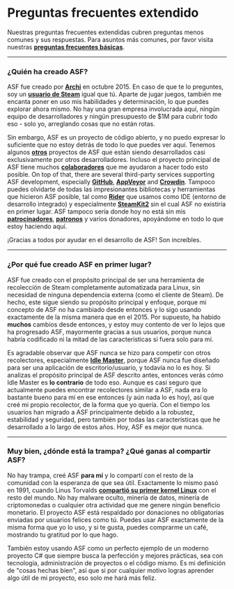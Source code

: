 # Preguntas frecuentes extendido

Nuestras preguntas frecuentes extendidas cubren preguntas menos comunes y sus respuestas. Para asuntos más comunes, por favor visita nuestras **[preguntas frecuentes básicas](https://github.com/JustArchiNET/ArchiSteamFarm/wiki/FAQ-es-es)**.

* * *

### ¿Quién ha creado ASF?

ASF fue creado por **[Archi](https://github.com/JustArchi)** en octubre 2015. En caso de que te lo preguntes, soy un **[usuario de Steam](https://steamcommunity.com/profiles/76561198006963719)** igual que tú. Aparte de jugar juegos, también me encanta poner en uso mis habilidades y determinación, lo que puedes explorar ahora mismo. No hay una gran empresa involucrada aquí, ningún equipo de desarrolladores y ningún presupuesto de $1M para cubrir todo eso - solo yo, arreglando cosas que no están rotas.

Sin embargo, ASF es un proyecto de código abierto, y no puedo expresar lo suficiente que no estoy detrás de todo lo que puedes ver aquí. Tenemos algunos **[otros](https://github.com/JustArchiNET?q=ASF-)** proyectos de ASF que están siendo desarrollados casi exclusivamente por otros desarrolladores. Incluso el proyecto principal de ASF tiene muchos **[colaboradores](https://github.com/JustArchiNET/ArchiSteamFarm/graphs/contributors)** que me ayudaron a hacer todo esto posible. On top of that, there are several third-party services supporting ASF development, especially **[GitHub](https://github.com)**, **[AppVeyor](https://www.appveyor.com)** and **[Crowdin](https://crowdin.com)**. Tampoco puedes olvidarte de todas las impresionantes bibliotecas y herramientas que hicieron ASF posible, tal como **[Rider](https://www.jetbrains.com/rider)** que usamos como IDE (entorno de desarrollo integrado) y especialmente **[SteamKit2](https://github.com/SteamRE/SteamKit)** sin el cual ASF no existiría en primer lugar. ASF tampoco sería donde hoy no está sin mis **[patrocinadores](https://github.com/sponsors/JustArchi)**, **[patronos](https://www.patreon.com/JustArchi)** y varios donadores, apoyándome en todo lo que estoy haciendo aquí.

¡Gracias a todos por ayudar en el desarrollo de ASF! Son increíbles.

* * *

### ¿Por qué fue creado ASF en primer lugar?

ASF fue creado con el propósito principal de ser una herramienta de recolección de Steam completamente automatizada para Linux, sin necesidad de ninguna dependencia externa (como el cliente de Steam). De hecho, este sigue siendo su propósito principal y enfoque, porque mi concepto de ASF no ha cambiado desde entonces y lo sigo usando exactamente de la misma manera que en el 2015. Por supuesto, ha habido **muchos** cambios desde entonces, y estoy muy contento de ver lo lejos que ha progresado ASF, mayormente gracias a sus usuarios, porque nunca habría codificado ni la mitad de las características si fuera solo para mí.

Es agradable observar que ASF nunca se hizo para competir con otros recolectores, especialmente **[Idle Master](https://www.steamidlemaster.com)**, porque ASF nunca fue diseñado para ser una aplicación de escritorio/usuario, y todavía no lo es hoy. Si analizas el propósito principal de ASF descrito antes, entonces verás cómo Idle Master es **lo contrario** de todo eso. Aunque es casi seguro que actualmente puedes encontrar recolectores similar a ASF, nada era lo bastante bueno para mí en ese entonces (y aún nada lo es hoy), así que creé mi propio recolector, de la forma que yo quería. Con el tiempo los usuarios han migrado a ASF principalmente debido a la robustez, estabilidad y seguridad, pero también por todas las características que he desarrollado a lo largo de estos años. Hoy, ASF es mejor que nunca.

* * *

### Muy bien, ¿dónde está la trampa? ¿Qué ganas al compartir ASF?

No hay trampa, creé ASF **para mí** y lo compartí con el resto de la comunidad con la esperanza de que sea útil. Exactamente lo mismo pasó en 1991, cuando Linus Torvalds **[compartió su primer kernel Linux](https://groups.google.com/forum/#!msg/comp.os.Minix/dlNtH7RRrGA/SwRavCzVE7gJ)** con el resto del mundo. No hay malware oculto, minería de datos, minería de criptomonedas o cualquier otra actividad que me genere ningún beneficio monetario. El proyecto ASF está respaldado por donaciones no obligatorias enviadas por usuarios felices como tú. Puedes usar ASF exactamente de la misma forma que yo lo uso, y si te gusta, puedes comprarme un café, mostrando tu gratitud por lo que hago.

También estoy usando ASF como un perfecto ejemplo de un moderno proyecto C# que siempre busca la perfección y mejores prácticas, sea con tecnología, administración de proyectos o el código mismo. Es mi definición de "cosas hechas bien", así que si por cualquier motivo logras aprender algo útil de mi proyecto, eso solo me hará más feliz.